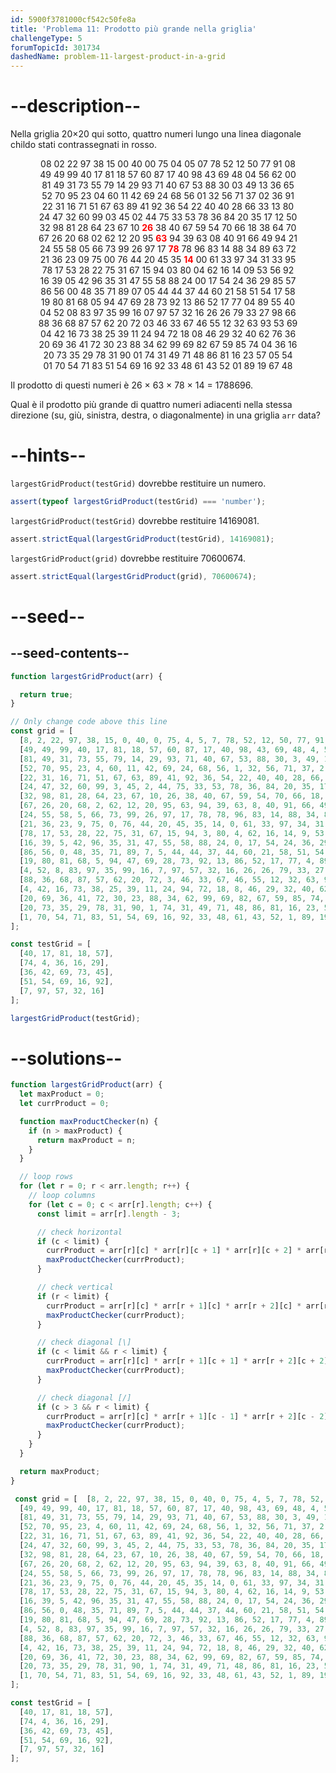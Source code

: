 ```yaml
---
id: 5900f3781000cf542c50fe8a
title: 'Problema 11: Prodotto più grande nella griglia'
challengeType: 5
forumTopicId: 301734
dashedName: problem-11-largest-product-in-a-grid
---
```


# --description--

Nella griglia 20×20 qui sotto, quattro numeri lungo una linea diagonale childo stati contrassegnati in rosso.

<div style='text-align: center;'>
  08 02 22 97 38 15 00 40 00 75 04 05 07 78 52 12 50 77 91 08<br>
  49 49 99 40 17 81 18 57 60 87 17 40 98 43 69 48 04 56 62 00<br>
  81 49 31 73 55 79 14 29 93 71 40 67 53 88 30 03 49 13 36 65<br>
  52 70 95 23 04 60 11 42 69 24 68 56 01 32 56 71 37 02 36 91<br>
  22 31 16 71 51 67 63 89 41 92 36 54 22 40 40 28 66 33 13 80<br>
  24 47 32 60 99 03 45 02 44 75 33 53 78 36 84 20 35 17 12 50<br>
  32 98 81 28 64 23 67 10 <span style='color: red'><b>26</b></span> 38 40 67 59 54 70 66 18 38 64 70<br>
  67 26 20 68 02 62 12 20 95 <span style='color: red'><b>63</b></span> 94 39 63 08 40 91 66 49 94 21<br>
  24 55 58 05 66 73 99 26 97 17 <span style='color: red'><b>78</b></span> 78 96 83 14 88 34 89 63 72<br>
  21 36 23 09 75 00 76 44 20 45 35 <span style='color: red'><b>14</b></span> 00 61 33 97 34 31 33 95<br>
  78 17 53 28 22 75 31 67 15 94 03 80 04 62 16 14 09 53 56 92<br>
  16 39 05 42 96 35 31 47 55 58 88 24 00 17 54 24 36 29 85 57<br>
  86 56 00 48 35 71 89 07 05 44 44 37 44 60 21 58 51 54 17 58<br>
  19 80 81 68 05 94 47 69 28 73 92 13 86 52 17 77 04 89 55 40<br>
  04 52 08 83 97 35 99 16 07 97 57 32 16 26 26 79 33 27 98 66<br>
  88 36 68 87 57 62 20 72 03 46 33 67 46 55 12 32 63 93 53 69<br>
  04 42 16 73 38 25 39 11 24 94 72 18 08 46 29 32 40 62 76 36<br>
  20 69 36 41 72 30 23 88 34 62 99 69 82 67 59 85 74 04 36 16<br>
  20 73 35 29 78 31 90 01 74 31 49 71 48 86 81 16 23 57 05 54<br>
  01 70 54 71 83 51 54 69 16 92 33 48 61 43 52 01 89 19 67 48<br>
</div>

Il prodotto di questi numeri è 26 × 63 × 78 × 14 = 1788696.

Qual è il prodotto più grande di quattro numeri adiacenti nella stessa direzione (su, giù, sinistra, destra, o diagonalmente) in una griglia `arr` data?

# --hints--

`largestGridProduct(testGrid)` dovrebbe restituire un numero.

```js
assert(typeof largestGridProduct(testGrid) === 'number');
```

`largestGridProduct(testGrid)` dovrebbe restituire 14169081.

```js
assert.strictEqual(largestGridProduct(testGrid), 14169081);
```

`largestGridProduct(grid)` dovrebbe restituire 70600674.

```js
assert.strictEqual(largestGridProduct(grid), 70600674);
```

# --seed--

## --seed-contents--

```js
function largestGridProduct(arr) {

  return true;
}

// Only change code above this line
const grid = [
  [8, 2, 22, 97, 38, 15, 0, 40, 0, 75, 4, 5, 7, 78, 52, 12, 50, 77, 91, 8],
  [49, 49, 99, 40, 17, 81, 18, 57, 60, 87, 17, 40, 98, 43, 69, 48, 4, 56, 62, 0],
  [81, 49, 31, 73, 55, 79, 14, 29, 93, 71, 40, 67, 53, 88, 30, 3, 49, 13, 36, 65],
  [52, 70, 95, 23, 4, 60, 11, 42, 69, 24, 68, 56, 1, 32, 56, 71, 37, 2, 36, 91],
  [22, 31, 16, 71, 51, 67, 63, 89, 41, 92, 36, 54, 22, 40, 40, 28, 66, 33, 13, 80],
  [24, 47, 32, 60, 99, 3, 45, 2, 44, 75, 33, 53, 78, 36, 84, 20, 35, 17, 12, 50],
  [32, 98, 81, 28, 64, 23, 67, 10, 26, 38, 40, 67, 59, 54, 70, 66, 18, 38, 64, 70],
  [67, 26, 20, 68, 2, 62, 12, 20, 95, 63, 94, 39, 63, 8, 40, 91, 66, 49, 94, 21],
  [24, 55, 58, 5, 66, 73, 99, 26, 97, 17, 78, 78, 96, 83, 14, 88, 34, 89, 63, 72],
  [21, 36, 23, 9, 75, 0, 76, 44, 20, 45, 35, 14, 0, 61, 33, 97, 34, 31, 33, 95],
  [78, 17, 53, 28, 22, 75, 31, 67, 15, 94, 3, 80, 4, 62, 16, 14, 9, 53, 56, 92],
  [16, 39, 5, 42, 96, 35, 31, 47, 55, 58, 88, 24, 0, 17, 54, 24, 36, 29, 85, 57],
  [86, 56, 0, 48, 35, 71, 89, 7, 5, 44, 44, 37, 44, 60, 21, 58, 51, 54, 17, 58],
  [19, 80, 81, 68, 5, 94, 47, 69, 28, 73, 92, 13, 86, 52, 17, 77, 4, 89, 55, 40],
  [4, 52, 8, 83, 97, 35, 99, 16, 7, 97, 57, 32, 16, 26, 26, 79, 33, 27, 98, 66],
  [88, 36, 68, 87, 57, 62, 20, 72, 3, 46, 33, 67, 46, 55, 12, 32, 63, 93, 53, 69],
  [4, 42, 16, 73, 38, 25, 39, 11, 24, 94, 72, 18, 8, 46, 29, 32, 40, 62, 76, 36],
  [20, 69, 36, 41, 72, 30, 23, 88, 34, 62, 99, 69, 82, 67, 59, 85, 74, 4, 36, 16],
  [20, 73, 35, 29, 78, 31, 90, 1, 74, 31, 49, 71, 48, 86, 81, 16, 23, 57, 5, 54],
  [1, 70, 54, 71, 83, 51, 54, 69, 16, 92, 33, 48, 61, 43, 52, 1, 89, 19, 67, 48]
];

const testGrid = [
  [40, 17, 81, 18, 57],
  [74, 4, 36, 16, 29],
  [36, 42, 69, 73, 45],
  [51, 54, 69, 16, 92],
  [7, 97, 57, 32, 16]
];

largestGridProduct(testGrid);
```

# --solutions--

```js
function largestGridProduct(arr) {
  let maxProduct = 0;
  let currProduct = 0;

  function maxProductChecker(n) {
    if (n > maxProduct) {
      return maxProduct = n;
    }
  }

  // loop rows
  for (let r = 0; r < arr.length; r++) {
    // loop columns
    for (let c = 0; c < arr[r].length; c++) {
      const limit = arr[r].length - 3;

      // check horizontal
      if (c < limit) {
        currProduct = arr[r][c] * arr[r][c + 1] * arr[r][c + 2] * arr[r][c + 3];
        maxProductChecker(currProduct);
      }

      // check vertical
      if (r < limit) {
        currProduct = arr[r][c] * arr[r + 1][c] * arr[r + 2][c] * arr[r + 3][c];
        maxProductChecker(currProduct);
      }

      // check diagonal [\]
      if (c < limit && r < limit) {
        currProduct = arr[r][c] * arr[r + 1][c + 1] * arr[r + 2][c + 2] * arr[r + 3][c + 3];
        maxProductChecker(currProduct);
      }

      // check diagonal [/]
      if (c > 3 && r < limit) {
        currProduct = arr[r][c] * arr[r + 1][c - 1] * arr[r + 2][c - 2] * arr[r + 3][c - 3];
        maxProductChecker(currProduct);
      }
    }
  }

  return maxProduct;
}

 const grid = [  [8, 2, 22, 97, 38, 15, 0, 40, 0, 75, 4, 5, 7, 78, 52, 12, 50, 77, 91, 8],
  [49, 49, 99, 40, 17, 81, 18, 57, 60, 87, 17, 40, 98, 43, 69, 48, 4, 56, 62, 0],
  [81, 49, 31, 73, 55, 79, 14, 29, 93, 71, 40, 67, 53, 88, 30, 3, 49, 13, 36, 65],
  [52, 70, 95, 23, 4, 60, 11, 42, 69, 24, 68, 56, 1, 32, 56, 71, 37, 2, 36, 91],
  [22, 31, 16, 71, 51, 67, 63, 89, 41, 92, 36, 54, 22, 40, 40, 28, 66, 33, 13, 80],
  [24, 47, 32, 60, 99, 3, 45, 2, 44, 75, 33, 53, 78, 36, 84, 20, 35, 17, 12, 50],
  [32, 98, 81, 28, 64, 23, 67, 10, 26, 38, 40, 67, 59, 54, 70, 66, 18, 38, 64, 70],
  [67, 26, 20, 68, 2, 62, 12, 20, 95, 63, 94, 39, 63, 8, 40, 91, 66, 49, 94, 21],
  [24, 55, 58, 5, 66, 73, 99, 26, 97, 17, 78, 78, 96, 83, 14, 88, 34, 89, 63, 72],
  [21, 36, 23, 9, 75, 0, 76, 44, 20, 45, 35, 14, 0, 61, 33, 97, 34, 31, 33, 95],
  [78, 17, 53, 28, 22, 75, 31, 67, 15, 94, 3, 80, 4, 62, 16, 14, 9, 53, 56, 92],
  [16, 39, 5, 42, 96, 35, 31, 47, 55, 58, 88, 24, 0, 17, 54, 24, 36, 29, 85, 57],
  [86, 56, 0, 48, 35, 71, 89, 7, 5, 44, 44, 37, 44, 60, 21, 58, 51, 54, 17, 58],
  [19, 80, 81, 68, 5, 94, 47, 69, 28, 73, 92, 13, 86, 52, 17, 77, 4, 89, 55, 40],
  [4, 52, 8, 83, 97, 35, 99, 16, 7, 97, 57, 32, 16, 26, 26, 79, 33, 27, 98, 66],
  [88, 36, 68, 87, 57, 62, 20, 72, 3, 46, 33, 67, 46, 55, 12, 32, 63, 93, 53, 69],
  [4, 42, 16, 73, 38, 25, 39, 11, 24, 94, 72, 18, 8, 46, 29, 32, 40, 62, 76, 36],
  [20, 69, 36, 41, 72, 30, 23, 88, 34, 62, 99, 69, 82, 67, 59, 85, 74, 4, 36, 16],
  [20, 73, 35, 29, 78, 31, 90, 1, 74, 31, 49, 71, 48, 86, 81, 16, 23, 57, 5, 54],
  [1, 70, 54, 71, 83, 51, 54, 69, 16, 92, 33, 48, 61, 43, 52, 1, 89, 19, 67, 48]
];

const testGrid = [
  [40, 17, 81, 18, 57],
  [74, 4, 36, 16, 29],
  [36, 42, 69, 73, 45],
  [51, 54, 69, 16, 92],
  [7, 97, 57, 32, 16]
];
```
